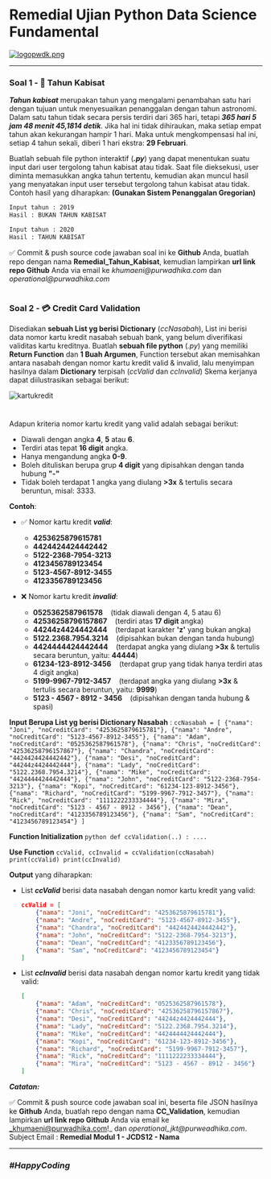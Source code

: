 # Remedial Ujian Python Data Science Fundamental



[![logopwdk.png](https://i.postimg.cc/66VC3Rgx/logopwdk.png)](https://postimg.cc/s1XMHB3T)


<hr>



### **Soal 1 - 📆 Tahun Kabisat**

__*Tahun kabisat*__ merupakan tahun yang mengalami penambahan satu hari dengan tujuan untuk menyesuaikan penanggalan dengan tahun astronomi. Dalam satu tahun tidak secara persis terdiri dari 365 hari, tetapi __*365 hari 5 jam 48 menit 45,1814 detik*__. Jika hal ini tidak dihiraukan, maka setiap empat tahun akan kekurangan hampir 1 hari. Maka untuk mengkompensasi hal ini, setiap 4 tahun sekali, diberi 1 hari ekstra: __29 Februari__. 

Buatlah sebuah file python interaktif (__*.py*__) yang dapat menentukan suatu input dari user tergolong tahun kabisat atau tidak. Saat file dieksekusi, user diminta memasukkan angka tahun tertentu, kemudian akan muncul hasil yang menyatakan input user tersebut tergolong tahun kabisat atau tidak. Contoh hasil yang diharapkan:
**(Gunakan Sistem Penanggalan Gregorian)**

```bash
Input tahun : 2019
Hasil : BUKAN TAHUN KABISAT

Input tahun : 2020
Hasil : TAHUN KABISAT
```

✅ Commit & push source code jawaban soal ini ke __Github__ Anda, buatlah repo dengan nama __Remedial_Tahun_Kabisat__, kemudian lampirkan __url link repo Github__ Anda via email ke _khumaeni@purwadhika.com_ dan _operational@purwadhika.com_


#

### **Soal 2 - 💳 Credit Card Validation**

Disediakan __sebuah List yg berisi Dictionary__ (_ccNasabah_), List ini berisi data nomor kartu kredit nasabah sebuah bank, yang belum diverifikasi validitas kartu kreditnya. Buatlah __sebuah file python__ (*.py*) yang memiliki **Return Function** dan **1 Buah Argumen**, Function tersebut akan memisahkan antara nasabah dengan nomor kartu kredit valid & invalid, lalu menyimpan hasilnya dalam **Dictionary** terpisah (_ccValid_ dan _ccInvalid_) Skema kerjanya dapat diilustrasikan sebagai berikut:

![kartukredit](./kartukredit.png)

# 

Adapun kriteria nomor kartu kredit yang valid adalah sebagai berikut:

- Diawali dengan angka __4__, **5** atau __6__.
- Terdiri atas tepat __16 digit__ angka.
- Hanya mengandung angka __0-9__.
- Boleh dituliskan berupa grup __4 digit__ yang dipisahkan dengan tanda hubung __"-"__
- Tidak boleh terdapat 1 angka yang diulang __>3x__ & tertulis secara beruntun, misal: 3333.

__Contoh__:
- ✅ Nomor kartu kredit __*valid*__:
    - __4253625879615781__
    - __4424424424442442__
    - __5122-2368-7954-3213__
    - __4123456789123454__
    - __5123-4567-8912-3455__
    - __4123356789123456__

- ❌ Nomor kartu kredit __*invalid*__:
    - __0525362587961578__ &nbsp;&nbsp;&nbsp;(tidak diawali dengan 4, 5 atau 6)
    - __42536258796157867__ &nbsp;&nbsp;&nbsp;(terdiri atas __17 digit__ angka)
    - __44244z4424442444__ &nbsp;&nbsp;&nbsp;(terdapat karakter __'z'__ yang bukan angka)
    - __5122.2368.7954.3214__ &nbsp;&nbsp;&nbsp;(dipisahkan bukan dengan tanda hubung)
    - __4424444424442444__ &nbsp;&nbsp;&nbsp;(terdapat angka yang diulang __>3x__ & tertulis secara beruntun, yaitu: __44444__)
    - __61234-123-8912-3456__ &nbsp;&nbsp;&nbsp;(terdapat grup yang tidak hanya terdiri atas 4 digit angka)
    - __5199-9967-7912-3457__  &nbsp;&nbsp;&nbsp;(terdapat angka yang diulang __>3x__ & tertulis secara beruntun, yaitu: __9999__)
    - __5123 - 4567 - 8912 - 3456__ &nbsp;&nbsp;&nbsp;(dipisahkan dengan tanda hubung & spasi)

__Input Berupa List yg berisi Dictionary Nasabah__  :
    ```
    ccNasabah = [
    {"nama": "Joni", "noCreditCard": "4253625879615781"},
    {"nama": "Andre", "noCreditCard": "5123-4567-8912-3455"},
    {"nama": "Adam", "noCreditCard": "0525362587961578"},
    {"nama": "Chris", "noCreditCard": "42536258796157867"},
    {"nama": "Chandra", "noCreditCard": "4424424424442442"},
    {"nama": "Desi", "noCreditCard": "44244z4424442444"},
    {"nama": "Lady", "noCreditCard": "5122.2368.7954.3214"},
    {"nama": "Mike", "noCreditCard": "4424444424442444"},
    {"nama": "John", "noCreditCard": "5122-2368-7954-3213"},
    {"nama": "Kopi", "noCreditCard": "61234-123-8912-3456"},
    {"nama": "Richard", "noCreditCard": "5199-9967-7912-3457"},
    {"nama": "Rick", "noCreditCard": "1111222233334444"},
    {"nama": "Mira", "noCreditCard": "5123 - 4567 - 8912 - 3456"},
    {"nama": "Dean", "noCreditCard": "4123356789123456"},
    {"nama": "Sam", "noCreditCard": "4123456789123454"}
]
    ```

__Function Initialization__
    ```python
    def ccValidation(..) :
        ....
    ```

__Use Function__
    ```
    ccValid, ccInvalid = ccValidation(ccNasabah)
    print(ccValid)
    print(ccInvalid)
    ```

__Output__ yang diharapkan:
- List __*ccValid*__ berisi data nasabah dengan nomor kartu kredit yang valid:
    ```json
    ccValid = [
        {"nama": "Joni", "noCreditCard": "4253625879615781"},
        {"nama": "Andre", "noCreditCard": "5123-4567-8912-3455"},
        {"nama": "Chandra", "noCreditCard": "4424424424442442"},
        {"nama": "John", "noCreditCard": "5122-2368-7954-3213"},
        {"nama": "Dean", "noCreditCard": "4123356789123456"},
        {"nama": "Sam", "noCreditCard": "4123456789123454"}
    ]
    ```
- List __*ccInvalid*__ berisi data nasabah dengan nomor kartu kredit yang tidak valid:
    ```json
    [
        {"nama": "Adam", "noCreditCard": "0525362587961578"},
        {"nama": "Chris", "noCreditCard": "42536258796157867"},
        {"nama": "Desi", "noCreditCard": "44244z4424442444"},
        {"nama": "Lady", "noCreditCard": "5122.2368.7954.3214"},
        {"nama": "Mike", "noCreditCard": "4424444424442444"},
        {"nama": "Kopi", "noCreditCard": "61234-123-8912-3456"},
        {"nama": "Richard", "noCreditCard": "5199-9967-7912-3457"},
        {"nama": "Rick", "noCreditCard": "1111222233334444"},
        {"nama": "Mira", "noCreditCard": "5123 - 4567 - 8912 - 3456"}
    ]
    ```

_**Catatan:**_ 


✅ Commit & push source code jawaban soal ini, beserta file JSON hasilnya ke __Github__ Anda, buatlah repo dengan nama __CC_Validation__, kemudian lampirkan __url link repo Github__ Anda via email ke _khumaeni@purwadhika.com!_ dan _operational_jkt@purweadhika.com_. Subject Email : **Remedial Modul 1 - JCDS12 - Nama**



<hr>

### *__#HappyCoding__* 
